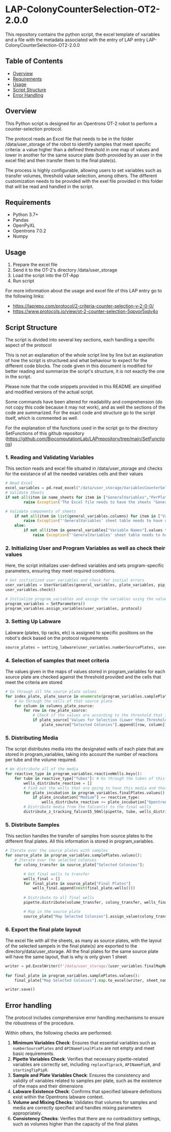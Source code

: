 # LAP-ColonyCounterSelection-OT2-2.0.0

This repository contains the python script, the excel template of variables and a file with the metadata associated with the entry of LAP entry LAP-ColonyCounterSelection-OT2-2.0.0

## Table of Contents

- [Overview](#overview)
- [Requirements](#requirements)
- [Usage](#usage)
- [Script Structure](#script-structurescript)
- [Error Handling](#error-handling)

## Overview

This Python script is designed for an Opentrons OT-2 robot to perform a counter-selection protocol.

The protocol reads an Excel file that needs to be in the folder /data/user_storage of the robot to identify samples that meet specific criteria: a value higher than a defined threshold in one map of values and lower in another for the same source plate (both provided by an user in the excel file) and then transfer them to the final plate(s).

The process is highly configurable, allowing users to set variables such as transfer volumes, threshold value selection, among others. The different customization needs to be provided with the exel file provided in this folder that will be read and handled in the script.

## Requirements

 - Python 3.7+
 - Pandas
 - OpenPyXL
 - Opentrons 7.0.2
 - Numpy

## Usage

1. Prepare the excel file
2. Send it to the OT-2's directory /data/user_storage
3. Load the script into the OT-App
4. Run script

For more information about the usage and excel file of this LAP entry go to the following links:
 - https://laprepo.com/protocol/2-criteria-counter-selection-v-2-0-0/
 - https://www.protocols.io/view/ot-2-counter-selection-5qpvor5xdv4o

## Script Structure

The script is divided into several key sections, each handling a specific aspect of the protocol

This is not an explanation of the whole script line by line but an explanation of how the script is structured and what behaviour to expect for the different code blocks. The code  given in this document is modified for better reading and summarize the script's structure, it is not exactly the one in the script.

Please note that the code snippets provided in this README are simplified and modified versions of the actual script.

Some commands have been altered for readability and comprehension (do not copy this code because it may not work), and as well the sections of the code are summarized. For the exact code and structure go to the script itself, which is commented as well.

For the explanation of the functions used in the script go to the directory SetFunctions of this github repository (https://github.com/BiocomputationLab/LAPrepository/tree/main/SetFunctions)

### 1. Reading and Validating Variables
This section reads and excel file situated in /data/user_storage and checks for the existance of all the needed variables cells and their values

```python
# Read Excel
excel_variables = pd.read_excel("/data/user_storage/VariablesCounterSelection.xlsx", sheet_name = None, engine = "openpyxl")
# Validate Sheets
if not all(item in name_sheets for item in ["GeneralVariables","PerPlateVariables","PipetteVariables"]):
		raise Exception('The Excel file needs to have the sheets "GeneralVariables","PerPlateVariables" and "PipetteVariables"\nThey must have those names')

# Validate components of sheets
	if not all(item in list(general_variables.columns) for item in ["Value", "Variable Names"]):
		raise Exception("'GeneralVariables' sheet table needs to have only 2 columns: 'Variable Names' and 'Value'")
	else:
		if not all(item in general_variables["Variable Names"].values for item in ['API Name Source Plate', 'Number of Source Plates', 'Volume per Reactive (uL)']):
			raise Exception("'GeneralVariables' sheet table needs to have 3 rows with the following names: 'API Name Source Plate', 'Number of Source Plates', 'Volume per Reactive (uL)'")
```

### 2. Initializing User and Program Variables as well as check their values

Here, the script initializes user-defined variables and sets program-specific parameters, ensuring they meet required conditions.

```python
# Get initialized user_variables and check for initial errors
user_variables = UserVariables(general_variables, plate_variables, pip_variables)
user_variables.check()

# Initialize program_variables and assign the variables using the values inside of user_variable
program_variables = SetParameters()
program_variables.assign_variables(user_variables, protocol)
```

### 3. Setting Up Labware

Labware (plates, tip racks, etc) is assigned to specific positions on the robot's deck based on the protocol requirements

```python
source_plates = setting_labware(user_variables.numberSourcePlates, user_variables.APINameSamplePlate, program_variables.deckPositions, protocol, label = labels_source_plate)
```

### 4. Selection of samples that meet criteria

The values given in the maps of values stored in program_variables for each source plate are checked against the threshold provided and the cells that meet the criteria are stored

```python
# Go through all the source plate values
for index_plate, plate_source in enumerate(program_variables.samplePlates.values()):
    # Go through the cells of that source plate
	for column in columns_plate_source:
		for row in row_plate_source:
			# Check if the values are according to the threshold that it was set
			if plate_source['Values for Selection (Lower than Threshold)'].iloc[row, column] <= plate_source["Threshold Value"] and plate_source['Values for Selection (Greater than Threshold)'].iloc[row, column] >= plate_source["Threshold Value"]:
				plate_source["Selected Colonies"].append([row, column])
```

### 5. Distributing Media

The script distributes media into the designated wells of each plate that are stored in program_variables, taking into account the number of reactions per tube and the volume required.

```python
# We distribute all of the media
for reactive_type in program_variables.reactiveWells.keys():
    for tube in reactive_type["Tubes"]: # Go through the tubes of this media
        wells_distribute_reactive = []
        # Find out the wells that are going to have this media and that are going to be transferred from this source tube
        for plate_incubation in program_variables.finalPlates.values():
            if plate_incubation["Medium"] == reactive_type:
                wells_distribute_reactive += plate_incubation["Opentrons Place"].wells()[:number_reactions_tube]
        # Distribute media from the falcon(s) to the final wells 
        distribute_z_tracking_falcon15_50ml(pipette, tube, wells_distribute_reactive)
```

### 5. Distribute Samples

This section handles the transfer of samples from source plates to the different final plates. All this information is stored in program_variables.

```python
# Iterate over the source plates with samples
for source_plate in program_variables.samplePlates.values():
    # Iterate over the selected colonies
    for colony_transfer in source_plate["Selected Colonies"]:

        # Get final wells to transfer
        wells_final = []
        for final_plate in source_plate["Final Plates"]
            wells_final.append(next(final_plate.wells()))
                
        # Distribute to all final wells
        pipette.distribute(volume_transfer, colony_transfer, wells_final)

        # Map in the source plate
        source_plate["Map Selected Colonies"].assign_value(colony_transfer)
```

### 6. Export the final plate layout

The excel file with all the sheets, as many as source plates, with the layout of the selected sampels in the final plate(s) are exported to the
directory/data/user_storage. All the final plates for the same source plate will have the same layout, that is why is only given 1 sheet

```python
writer = pd.ExcelWriter(f'/data/user_storage/{user_variables.finalMapName}.xlsx', engine='openpyxl')
	
for final_plate in program_variables.samplePlates.values():
	final_plate["Map Selected Colonies"].map.to_excel(writer, sheet_name = final_plate["Name Final Map"])

writer.save()
```


## Error handling

The protocol includes comprehensive error handling mechanisms to ensure the robustness of the procedure.

Within others, the following checks are performed:

1. **Minimum Variables Check**: Ensures that essential variables such as `numberSourcePlates` and `APINameFinalPlate` are not empty and meet basic requirements.
2. **Pipette Variables Check**: Verifies that necessary pipette-related variables are correctly set, including `replaceTiprack`, `APINamePipR`, and `startingTipPipR`.
3. **Sample and Plate Variables Check**: Ensures the consistency and validity of variables related to samples per plate, such as the existence of the maps and their dimensions
4. **Labware Existence Check**: Confirms that specified labware definitions exist within the Opentrons labware context.
5. **Volume and Mixing Checks**: Validates that volumes for samples and media are correctly specified and handles mixing parameters appropriately.
6. **Consistency Checks**: Verifies that there are no contradictory settings, such as volumes higher than the capacity of the final plates
